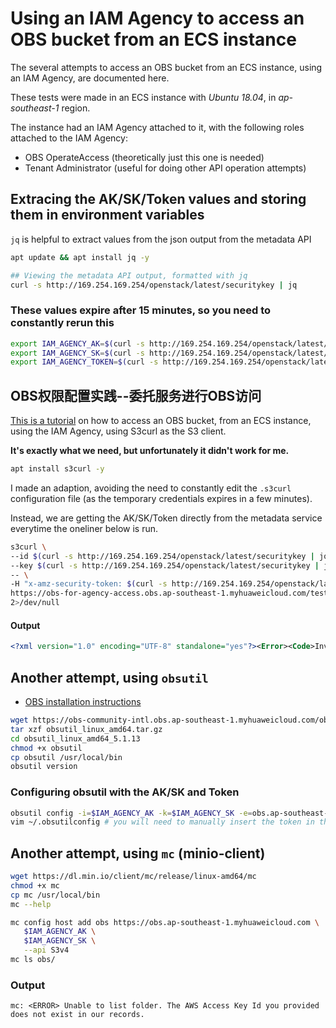 # Using an IAM Agency to access an OBS bucket from an ECS instance

The several attempts to access an OBS bucket from an ECS instance, using an IAM Agency, are documented here.

These tests were made in an ECS instance with *Ubuntu 18.04*, in *ap-southeast-1* region.

The instance had an IAM Agency attached to it, with the following roles attached to the IAM Agency:
* OBS OperateAccess (theoretically just this one is needed)
* Tenant Administrator (useful for doing other API operation attempts)

## Extracing the AK/SK/Token values and storing them in environment variables

`jq` is helpful to extract values from the json output from the metadata API 

```bash
apt update && apt install jq -y 

## Viewing the metadata API output, formatted with jq
curl -s http://169.254.169.254/openstack/latest/securitykey | jq
```

### These values expire after 15 minutes, so you need to constantly rerun this

```bash
export IAM_AGENCY_AK=$(curl -s http://169.254.169.254/openstack/latest/securitykey | jq -r .credential.access)
export IAM_AGENCY_SK=$(curl -s http://169.254.169.254/openstack/latest/securitykey | jq -r .credential.secret)
export IAM_AGENCY_TOKEN=$(curl -s http://169.254.169.254/openstack/latest/securitykey | jq -r .credential.securitytoken)
```


##  OBS权限配置实践--委托服务进行OBS访问 
[This is a tutorial](https://bbs.huaweicloud.com/blogs/100733) on how to access an OBS bucket, from an ECS instance, using the IAM Agency, using S3curl as the S3 client.

**It's exactly what we need, but unfortunately it didn't work for me.**

```bash
apt install s3curl -y
```

I made an adaption, avoiding the need to constantly edit the `.s3curl` configuration file (as the temporary credentials expires in a few minutes).

Instead, we are getting the AK/SK/Token directly from the metadata service everytime the oneliner below is run.

```bash
s3curl \
--id $(curl -s http://169.254.169.254/openstack/latest/securitykey | jq -r .credential.access) \
--key $(curl -s http://169.254.169.254/openstack/latest/securitykey | jq -r .credential.secret) \
-- \
-H "x-amz-security-token: $(curl -s http://169.254.169.254/openstack/latest/securitykey | jq -r .credential.securitytoken)" \
https://obs-for-agency-access.obs.ap-southeast-1.myhuaweicloud.com/test123.txt \
2>/dev/null
```

#### Output
```xml
<?xml version="1.0" encoding="UTF-8" standalone="yes"?><Error><Code>InvalidAccessKeyId</Code><Message>The AWS Access Key Id you provided does not exist in our records.</Message><RequestId>00000171F548F0B140089ED03178BF71</RequestId><HostId>8tgnuSvk/MHa2wdx2Qey22w5zyJ1FaVomGztgp53G/I0cBQ8rbA70YMlpwSngjFN</HostId><AWSAccessKeyId>01PJTUUPZUJITI8GV1JU</AWSAccessKeyId></Error>
```


## Another attempt, using `obsutil`

* [OBS installation instructions](https://support.huaweicloud.com/intl/en-us/utiltg-obs/obs_11_0003.html)

```bash
wget https://obs-community-intl.obs.ap-southeast-1.myhuaweicloud.com/obsutil/current/obsutil_linux_amd64.tar.gz
tar xzf obsutil_linux_amd64.tar.gz
cd obsutil_linux_amd64_5.1.13
chmod +x obsutil
cp obsutil /usr/local/bin
obsutil version
```

### Configuring obsutil with the AK/SK and Token
```bash
obsutil config -i=$IAM_AGENCY_AK -k=$IAM_AGENCY_SK -e=obs.ap-southeast-1.myhuaweicloud.com
vim ~/.obsutilconfig # you will need to manually insert the token in the respective line
```

## Another attempt, using `mc` (minio-client)

```bash
wget https://dl.min.io/client/mc/release/linux-amd64/mc
chmod +x mc
cp mc /usr/local/bin
mc --help

mc config host add obs https://obs.ap-southeast-1.myhuaweicloud.com \
   $IAM_AGENCY_AK \
   $IAM_AGENCY_SK \
   --api S3v4
mc ls obs/
```

### Output
```
mc: <ERROR> Unable to list folder. The AWS Access Key Id you provided does not exist in our records.
```